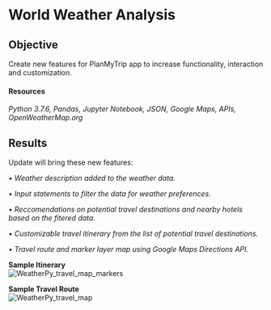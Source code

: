 # World Weather Analysis

## Objective

Create new features for PlanMyTrip app to increase functionality, interaction and customization.


#### Resources

*Python 3.7.6, Pandas, Jupyter Notebook, JSON, Google Maps, APIs, OpenWeatherMap.org*


## Results

Update will bring these new features:

*• Weather description added to the weather data.*

*• Input statements to filter the data for weather preferences.*

*• Reccomendations on potential travel destinations and nearby hotels based on the fitered data.* 

*• Customizable travel itinerary from the list of potential travel destinations.*

*• Travel route and marker layer map using Google Maps Directions API.*

**Sample Itinerary**\
![WeatherPy_travel_map_markers](https://user-images.githubusercontent.com/108758105/188225357-12a90265-95d8-4f21-8857-f54bebb2479e.png)


**Sample Travel Route**\
![WeatherPy_travel_map](https://user-images.githubusercontent.com/108758105/188225374-cfa9cca6-48c2-4770-bd93-43d754f04558.png)
